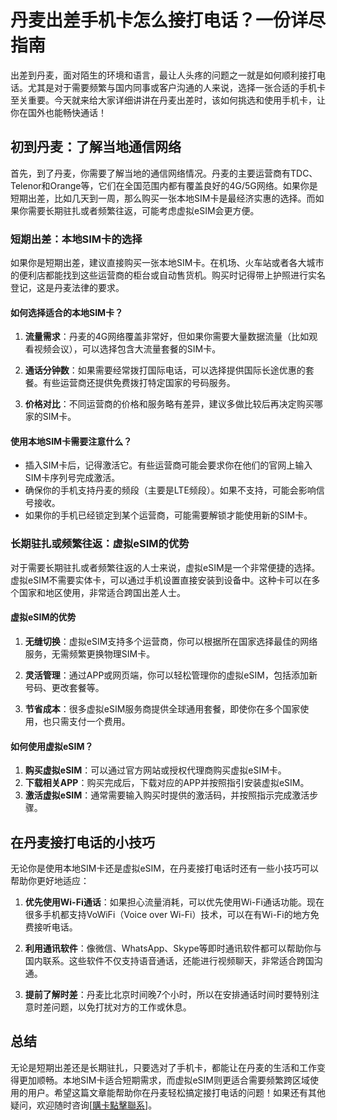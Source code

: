 # 丹麦出差手机卡怎么接打电话？一份详尽指南

出差到丹麦，面对陌生的环境和语言，最让人头疼的问题之一就是如何顺利接打电话。尤其是对于需要频繁与国内同事或客户沟通的人来说，选择一张合适的手机卡至关重要。今天就来给大家详细讲讲在丹麦出差时，该如何挑选和使用手机卡，让你在国外也能畅快通话！

## 初到丹麦：了解当地通信网络

首先，到了丹麦，你需要了解当地的通信网络情况。丹麦的主要运营商有TDC、Telenor和Orange等，它们在全国范围内都有覆盖良好的4G/5G网络。如果你是短期出差，比如几天到一周，那么购买一张本地SIM卡是最经济实惠的选择。而如果你需要长期驻扎或者频繁往返，可能考虑虚拟eSIM会更方便。

### 短期出差：本地SIM卡的选择

如果你是短期出差，建议直接购买一张本地SIM卡。在机场、火车站或者各大城市的便利店都能找到这些运营商的柜台或自动售货机。购买时记得带上护照进行实名登记，这是丹麦法律的要求。

#### 如何选择适合的本地SIM卡？

1. **流量需求**：丹麦的4G网络覆盖非常好，但如果你需要大量数据流量（比如观看视频会议），可以选择包含大流量套餐的SIM卡。
   
2. **通话分钟数**：如果需要经常拨打国际电话，可以选择提供国际长途优惠的套餐。有些运营商还提供免费拨打特定国家的号码服务。

3. **价格对比**：不同运营商的价格和服务略有差异，建议多做比较后再决定购买哪家的SIM卡。

#### 使用本地SIM卡需要注意什么？

- 插入SIM卡后，记得激活它。有些运营商可能会要求你在他们的官网上输入SIM卡序列号完成激活。
- 确保你的手机支持丹麦的频段（主要是LTE频段）。如果不支持，可能会影响信号接收。
- 如果你的手机已经锁定到某个运营商，可能需要解锁才能使用新的SIM卡。

### 长期驻扎或频繁往返：虚拟eSIM的优势

对于需要长期驻扎或者频繁往返的人士来说，虚拟eSIM是一个非常便捷的选择。虚拟eSIM不需要实体卡，可以通过手机设置直接安装到设备中。这种卡可以在多个国家和地区使用，非常适合跨国出差人士。

#### 虚拟eSIM的优势

1. **无缝切换**：虚拟eSIM支持多个运营商，你可以根据所在国家选择最佳的网络服务，无需频繁更换物理SIM卡。
   
2. **灵活管理**：通过APP或网页端，你可以轻松管理你的虚拟eSIM，包括添加新号码、更改套餐等。

3. **节省成本**：很多虚拟eSIM服务商提供全球通用套餐，即使你在多个国家使用，也只需支付一个费用。

#### 如何使用虚拟eSIM？

1. **购买虚拟eSIM**：可以通过官方网站或授权代理商购买虚拟eSIM卡。
2. **下载相关APP**：购买完成后，下载对应的APP并按照指引安装虚拟eSIM。
3. **激活虚拟eSIM**：通常需要输入购买时提供的激活码，并按照指示完成激活步骤。

## 在丹麦接打电话的小技巧

无论你是使用本地SIM卡还是虚拟eSIM，在丹麦接打电话时还有一些小技巧可以帮助你更好地适应：

1. **优先使用Wi-Fi通话**：如果担心流量消耗，可以优先使用Wi-Fi通话功能。现在很多手机都支持VoWiFi（Voice over Wi-Fi）技术，可以在有Wi-Fi的地方免费接听电话。

2. **利用通讯软件**：像微信、WhatsApp、Skype等即时通讯软件都可以帮助你与国内联系。这些软件不仅支持语音通话，还能进行视频聊天，非常适合跨国沟通。

3. **提前了解时差**：丹麦比北京时间晚7个小时，所以在安排通话时间时要特别注意时差问题，以免打扰对方的工作或休息。

## 总结

无论是短期出差还是长期驻扎，只要选对了手机卡，都能让在丹麦的生活和工作变得更加顺畅。本地SIM卡适合短期需求，而虚拟eSIM则更适合需要频繁跨区域使用的用户。希望这篇文章能帮助你在丹麦轻松搞定接打电话的问题！如果还有其他疑问，欢迎随时咨询[[購卡點擊聯系](https://t.me/s/esim1088)]。